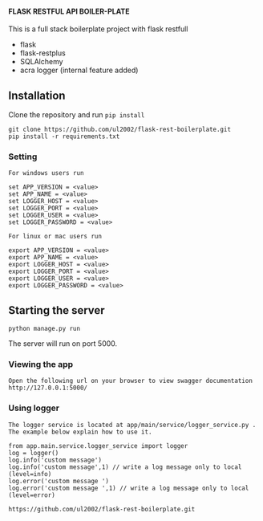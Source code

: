 #### FLASK RESTFUL API BOILER-PLATE 

This is a full stack boilerplate project with flask restfull

+ flask
+ flask-restplus
+ SQLAlchemy
+ acra logger (internal feature added)

## Installation

Clone the repository and run `pip install` 

```
git clone https://github.com/ul2002/flask-rest-boilerplate.git
pip install -r requirements.txt

```


### Setting ###

    For windows users run 

    set APP_VERSION = <value>
    set APP_NAME = <value>
    set LOGGER_HOST = <value>
    set LOGGER_PORT = <value>
    set LOGGER_USER = <value>
    set LOGGER_PASSWORD = <value>

    For linux or mac users run 

    export APP_VERSION = <value>
    export APP_NAME = <value>
    export LOGGER_HOST = <value>
    export LOGGER_PORT = <value>
    export LOGGER_USER = <value>
    export LOGGER_PASSWORD = <value>


## Starting the server

```
python manage.py run
```

The server will run on port 5000. 

### Viewing the app ###

    Open the following url on your browser to view swagger documentation
    http://127.0.0.1:5000/

### Using logger ####

    The logger service is located at app/main/service/logger_service.py .
    The example below explain how to use it.

    from app.main.service.logger_service import logger
    log = logger()
    log.info('custom message')
    log.info('custom message',1) // write a log message only to local (level=info)
    log.error('custom message ')
    log.error('custom message ',1) // write a log message only to local (level=error)

```
https://github.com/ul2002/flask-rest-boilerplate.git
```
